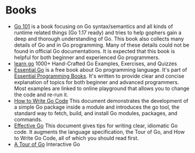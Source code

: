 
# Books

- [Go 101](https://go101.org/article/101.html)
is a book focusing on Go syntax/semantics and all kinds of runtime related things (Go 1.17 ready) and tries to help gophers gain a deep and thorough understanding of Go. This book also collects many details of Go and in Go programming. Many of these details could not be found in official Go documentations. It is expected that this book is helpful for both beginner and experienced Go programmers. 
- [learn go](https://github.com/inancgumus/learngo) 1000+ Hand-Crafted Go Examples, Exercises, and Quizzes 
- [Essential Go](https://www.programming-books.io/essential/go/) is a free book about Go programming language. It's part of [Essential Programming Books](https://www.programming-books.io/).  It's written to provide clear and concise explanation of topics for both beginner and advanced programmers.  Most examples are linked to online playground that allows you to change the code and re-run it. 
- [How to Write Go Code](https://golang.org/doc/code)  This document demonstrates the development of a simple Go package inside a module and introduces the go tool, the standard way to fetch, build, and install Go modules, packages, and commands. 
- [Effective Go](https://golang.org/doc/effective_go) This document gives tips for writing clear, idiomatic Go code. It augments the language specification, the Tour of Go, and How to Write Go Code, all of which you should read first. 
- [A Tour of Go](https://tour.golang.org/list) Interactive Go